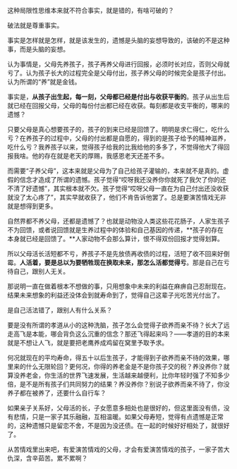 



这种局限性思维本来就不符合事实，就是错的，有啥可破的？

破法就是尊重事实。

事实是怎样就是怎样，就是该发生的，遗憾是头脑的妄想导致的，该破的不是这种事，而是头脑的妄想。

认为事情是，父母先养孩子，孩子再养父母进行回报，必须时长对应，否则父母就亏了。认为孩子长大的过程完全是父母付出，孩子养父母的时候完全是孩子付出。认为所谓的“养”就是金钱。

事实是，**从孩子出生起，每一刻，父母都已经是付出与收获平衡的**。孩子从出生后就已经在回报父母，父母的每份付出都已经在收获。每刻都是收支平衡的，哪来的遗憾？

只要父母是真心想要孩子的，孩子的到来已经是回馈了。明明是求仁得仁，吃什么亏？在养孩子的过程中，父母的付出都是自愿的，得到的是孩子给予的精神滋养，吃什么亏？我养孩子以来，觉得孩子给我的比我给他的多多了，不觉得他大了得回报我啥。他的存在就是老天的厚赐，我感恩老天还差不多。

而需要“子养父母”，这本来就是父母为了自己给孩子灌输的，本来就不是真的。虚假的信念才造成了所谓的遗憾。孩子觉得“哎呀我还没养你你就死了我欠了你的还不清了好遗憾”，其实根本就不欠。孩子觉得“哎呀父母一直在为自己付出还没收获就没了太心疼了”，其实早就收获了，他们不肯告诉他罢了。总是要演苦情戏无非就是想得到更多。

自然界都不养父母，还都是遗憾了？也就是动物没人类这些花花肠子，人家生孩子不为回馈，或者说回馈就是生养过程中的体验和自己基因的传递，**孩子的存在本身就已经是回馈了。**人家动物不会那么算计，恨不得双份回报才觉得划算。

所以父母活长活短都不亏，养孩子不是先放债再收债的过程，活短了收不回来好倒霉。**人活着，要是总以为要牺牲现在换取未来，那怎么活都觉得亏**。那是自己在亏待自己，跟别人无关。

那说明一直在做着根本不想做的事，只用想象中未来的利益在麻痹自己忍耐现在。结果未来想象的利益还没体会到就寿命到了，觉得自己这辈子光吃苦光付出了。

是自己活法错了，跟别人有什么关系？

要是没有所谓的孝道从小的这种洗脑，孩子怎么会觉得子欲养而亲不待？长大了远走高飞是本能，哪会背负这么沉重的信念？那还飞得起来吗？——孝道的目的本来就是不想让人飞，就是要把老鹰养成鸡留在窝里予取予求。

何况就现在的平均寿命，得五十以后生孩子，才能得到子欲养而亲不待的效果，哪里来的什么无限轮回？更何况，你得的养老金是不是你孩子交的税？养没养你？就算没养老金，你生活的世界飞速发展，生活越来越便利，比你年轻时强了不知多少倍，是不是所有孩子们共同努力的结果？养没养你？别说子欲养而亲不待了，你没养子都在被养了，还要什么自行车？

如果亲子关系好，父母活的长，子女愿意多相处也是很好的，但这里面没有债，没有悲情，只是一家子其乐融融，互相温暖。如果父母寿短，觉得有点遗憾是正常的，这种遗憾只是留恋不舍，不是因为没还债。在一起的时候好好相处了，就很好了。

从苦情戏里出来吧，有爱演苦情戏的父母，才会有爱演苦情戏的孩子，一家子苦大仇深，含辛茹苦。累不累啊？





